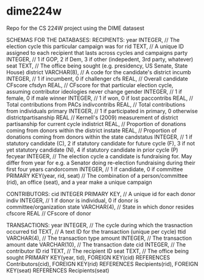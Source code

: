 # dime224w
Repo for the CS 224W project using the DIME datasest

SCHEMAS FOR THE DATABASES:
RECIPIENTS:
  year INTEGER, // The election cycle this particular campaign was for
  rid TEXT, // A unique ID assigned to each recipient that lasts across cycles and campaigns
  party INTEGER, // 1 if GOP, 2 if Dem, 3 if other (indepedent, 3rd party, whatever)
  seat TEXT, // The office being sought (e.g. presidency, US Senate, State House)
  district VARCHAR(8), // A code for the candidate's district
  incumb INTEGER, // 1 if incumbent, 0 if challenger
  cfs REAL, // Overall candidate CFscore
  cfsdyn REAL, // CFscore for that particular election cycle, assuming contributor ideologies never change
  gender INTEGER, // 1 if female, 0 if male
  winner INTEGER, // 1 if won, 0 if lost
  paccontribs REAL, // Total contributions from PACs
  indivcontribs REAL, // Total contributions from individuals
  primary INTEGER, // 1 if participated in primary, 0 otherwise
  districtpartisanship REAL // Kernell's (2009) measurement of district partisanship for current cycle
  indistrict REAL, // Proportion of donations coming from donors within the district
  instate REAL, // Proportion of donations coming from donors within the state
  candstatus INTEGER, // 1 if statutory candidate (C), 2 if statutory candidate for future cycle (F), 3 if not yet statutory candidate (N), 4 if statutory candidate in prior cycle (P)
  fecyear INTEGER, // The election cycle a candidate is fundraising for. May differ from year for e.g. a Senator doing re-election fundraising during their first four years
  candorcomm INTEGER, // 1 if candidate, 0 if committee 
  PRIMARY KEY(year, rid, seat) // The combination of a person/committee (rid), an office (seat), and a year make a unique campaign

CONTRIBUTORS:
  cid INTEGER PRIMARY KEY, // A unique id for each donor
  indiv INTEGER, // 1 if donor is individual, 0 if donor is committee/organization
  state VARCHAR(4), // State in which donor resides
  cfscore REAL // CFscore of donor

TRANSACTIONS:
  year INTEGER, // The cycle during which the trasnaction occurred
  tid TEXT, // A text ID for the transaction (unique per cycle)
  ttid VARCHAR(4), // The transaction type
  amount INTEGER, // The transaction amount
  date VARCHAR(10), // The transaction date
  cid INTEGER, // The contributor ID
  rid TEXT, // The recipient ID
  seat TEXT, // The office being sought
  PRIMARY KEY(year, tid), 
  FOREIGN KEY(cid) REFERENCES Contributors(cid),
  FOREIGN KEY(rid) REFERENCES Recipients(rid),
  FOREIGN KEY(seat) REFERENCES Recipients(seat)
